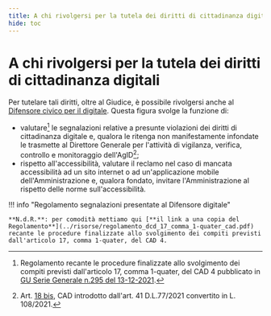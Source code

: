 ```yaml
---
title: A chi rivolgersi per la tutela dei diritti di cittadinanza digitali
hide: toc
---
```


# A chi rivolgersi per la tutela dei diritti di cittadinanza digitali

Per tutelare tali diritti, oltre al Giudice, è possibile rivolgersi anche al [Difensore civico per il digitale](../parte-seconda/tutela-dei-diritti.md). Questa figura svolge la funzione di:

- valutare[^1] le segnalazioni relative a presunte violazioni dei diritti di cittadinanza digitale e,
    qualora le ritenga non manifestamente infondate le trasmette al Direttore Generale per
    l'attività di vigilanza, verifica, controllo e monitoraggio dell'AgID[^2];
- rispetto all'accessibilità, valutare il reclamo nel caso di mancata accessibilità ad un sito
    internet o ad un'applicazione mobile dell'Amministrazione e, qualora fondato, invitare
    l'Amministrazione al rispetto delle norme sull'accessibilità.


!!! info "Regolamento segnalazioni presentate al Difensore digitale"

    **N.d.R.**: per comodità mettiamo qui [**il link a una copia del Regolamento**](../risorse/regolamento_dcd_17_comma_1-quater_cad.pdf) recante le procedure finalizzate allo svolgimento dei compiti previsti dall'articolo 17, comma 1-quater, del CAD 4.



[^1]: Regolamento recante le procedure finalizzate allo svolgimento dei compiti previsti dall'articolo 17, comma 1-quater, del CAD 4 pubblicato in [GU Serie Generale n.295 del 13-12-2021](http://www.gazzettaufficiale.it/eli/id/2021/12/13/21A07299/sg).
[^2]: Art. [18 bis](https://www.normattiva.it/uri-res/N2Ls?urn:nir:stato:decreto.legislativo:2005-03-07;82!vig~art18bis), CAD introdotto dall'art. 41 D.L.77/2021 convertito in L. 108/2021.
